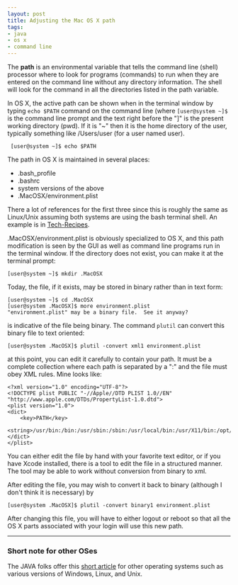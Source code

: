 ```yaml
---
layout: post
title: Adjusting the Mac OS X path
tags:
- java
- os x
- command line
---
```

The **path** is an environmental variable that tells the command line (shell)
processor where to look for programs (commands) to run when they are entered
on the command line without any directory information. The shell will look for
the command in all the directories listed in the path variable.

In OS X, the active path can be shown when in the terminal window by typing
`echo $PATH` command on the command line (where `[user@system ~]$` is the
command line prompt and the text right before the "]" is the present working
directory (pwd). If it is "~" then it is the home directory of the user,
typically something like /Users/user (for a user named user).


     [user@system ~]$ echo $PATH


The path in OS X is maintained in several places:

  * .bash_profile
  * .bashrc
  * system versions of the above
  * .MacOSX/environment.plist

There a lot of references for the first three since this is roughly the same
as Linux/Unix assuming both systems are using the bash terminal shell. An
example is in [Tech-Recipes][1].

.MacOSX/environment.plist is obviously specialized to OS X, and this path
modification is seen by the GUI as well as command line programs run in the
terminal window. If the directory does not exist, you can make it at the
terminal prompt:

    [user@system ~]$ mkdir .MacOSX

Today, the file, if it exists, may be stored in binary rather than in text
form:

    [user@system ~]$ cd .MacOSX
    [user@system .MacOSX]$ more environment.plist
    "environment.plist" may be a binary file.  See it anyway?


is indicative of the file being binary. The command `plutil` can convert this
binary file to text oriented:

    [user@system .MacOSX]$ plutil -convert xml1 environment.plist

at this point, you can edit it carefully to contain your path. It must be a
complete collection where each path is separated by a ":" and the file must
obey XML rules. Mine looks like:


    <?xml version="1.0" encoding="UTF-8"?>
    <!DOCTYPE plist PUBLIC "-//Apple//DTD PLIST 1.0//EN" "http://www.apple.com/DTDs/PropertyList-1.0.dtd">
    <plist version="1.0">
    <dict>
        <key>PATH</key>
        <string>/usr/bin:/bin:/usr/sbin:/sbin:/usr/local/bin:/usr/X11/bin:/opt/local/bin</string>
    </dict>
    </plist>

You can either edit the file by hand with your favorite text editor, or if you
have Xcode installed, there is a tool to edit the file in a structured manner.
The tool may be able to work without conversion from binary to xml.

After editing the file, you may wish to convert it back to binary (although I
don't think it is necessary) by

    [user@system .MacOSX]$ plutil -convert binary1 environment.plist

After changing this file, you will have to either logout or reboot so that all
the OS X parts associated with your login will use this new path.

* * *

### Short note for other OSes

The JAVA folks offer this [short article][2] for other operating systems such
as various versions of Windows, Linux, and Unix.

[1]: http://www.tech-recipes.com/rx/2621/os_x_change_path_environment_variable/
[2]: http://java.com/en/download/help/path.xml

